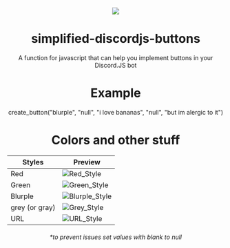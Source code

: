 <br>

<center><img src="https://media.discordapp.net/attachments/853667470996013086/859884765871734854/Untitled.png?width=720&height=217"><center>

# simplified-discordjs-buttons
A function for javascript that can help you implement buttons in your Discord.JS bot

# Example
create_button("blurple", "null", "i love bananas", "null", "but im alergic to it")

# Colors and other stuff
| Styles         | Preview                                                                                                           |
| -------------- | ----------------------------------------------------------------------------------------------------------------- |
| Red            | ![Red_Style](https://cdn.discordapp.com/attachments/846455339419172874/848285563936047124/Button_Green2.png)      |
| Green          | ![Green_Style](https://cdn.discordapp.com/attachments/846455339419172874/848283811942498344/Button_Green1.png)    |
| Blurple        | ![Blurple_Style](https://cdn.discordapp.com/attachments/846455339419172874/848282426395852830/Button_Blurple.png) |
| grey (or gray) | ![Grey_Style](https://cdn.discordapp.com/attachments/846455339419172874/848291827736117308/Button_Green5.png)     |
| URL            | ![URL_Style](https://cdn.discordapp.com/attachments/846455339419172874/848290582706782308/Button_Green4.png)      |

<h6>*to prevent issues set values with blank to null</h6>
